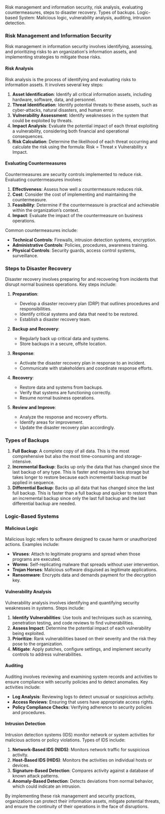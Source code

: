 Risk management and information security, risk analysis, evaluating 
countermeasures, steps to disaster recovery. Types of backups.
Logic-based System: Malicious logic, vulnerability analysis, auditing, intrusion
detection.


### Risk Management and Information Security

Risk management in information security involves identifying, assessing, and prioritizing risks to an organization's information assets, and implementing strategies to mitigate those risks.

#### Risk Analysis

Risk analysis is the process of identifying and evaluating risks to information assets. It involves several key steps:

1. **Asset Identification**: Identify all critical information assets, including hardware, software, data, and personnel.
2. **Threat Identification**: Identify potential threats to these assets, such as cyber-attacks, natural disasters, and human error.
3. **Vulnerability Assessment**: Identify weaknesses in the system that could be exploited by threats.
4. **Impact Analysis**: Evaluate the potential impact of each threat exploiting a vulnerability, considering both financial and operational consequences.
5. **Risk Calculation**: Determine the likelihood of each threat occurring and calculate the risk using the formula: Risk = Threat x Vulnerability x Impact.

#### Evaluating Countermeasures

Countermeasures are security controls implemented to reduce risk. Evaluating countermeasures involves:

1. **Effectiveness**: Assess how well a countermeasure reduces risk.
2. **Cost**: Consider the cost of implementing and maintaining the countermeasure.
3. **Feasibility**: Determine if the countermeasure is practical and achievable within the organization’s context.
4. **Impact**: Evaluate the impact of the countermeasure on business operations.

Common countermeasures include:

- **Technical Controls**: Firewalls, intrusion detection systems, encryption.
- **Administrative Controls**: Policies, procedures, awareness training.
- **Physical Controls**: Security guards, access control systems, surveillance.

### Steps to Disaster Recovery

Disaster recovery involves preparing for and recovering from incidents that disrupt normal business operations. Key steps include:

1. **Preparation**:
   - Develop a disaster recovery plan (DRP) that outlines procedures and responsibilities.
   - Identify critical systems and data that need to be restored.
   - Establish a disaster recovery team.

2. **Backup and Recovery**:
   - Regularly back up critical data and systems.
   - Store backups in a secure, offsite location.

3. **Response**:
   - Activate the disaster recovery plan in response to an incident.
   - Communicate with stakeholders and coordinate response efforts.

4. **Recovery**:
   - Restore data and systems from backups.
   - Verify that systems are functioning correctly.
   - Resume normal business operations.

5. **Review and Improve**:
   - Analyze the response and recovery efforts.
   - Identify areas for improvement.
   - Update the disaster recovery plan accordingly.

### Types of Backups

1. **Full Backup**: A complete copy of all data. This is the most comprehensive but also the most time-consuming and storage-intensive.
2. **Incremental Backup**: Backs up only the data that has changed since the last backup of any type. This is faster and requires less storage but takes longer to restore because each incremental backup must be applied in sequence.
3. **Differential Backup**: Backs up all data that has changed since the last full backup. This is faster than a full backup and quicker to restore than an incremental backup since only the last full backup and the last differential backup are needed.

### Logic-Based Systems

#### Malicious Logic

Malicious logic refers to software designed to cause harm or unauthorized actions. Examples include:

- **Viruses**: Attach to legitimate programs and spread when those programs are executed.
- **Worms**: Self-replicating malware that spreads without user intervention.
- **Trojan Horses**: Malicious software disguised as legitimate applications.
- **Ransomware**: Encrypts data and demands payment for the decryption key.

#### Vulnerability Analysis

Vulnerability analysis involves identifying and quantifying security weaknesses in systems. Steps include:

1. **Identify Vulnerabilities**: Use tools and techniques such as scanning, penetration testing, and code reviews to find vulnerabilities.
2. **Assess Impact**: Determine the potential impact of each vulnerability being exploited.
3. **Prioritize**: Rank vulnerabilities based on their severity and the risk they pose to the organization.
4. **Mitigate**: Apply patches, configure settings, and implement security controls to address vulnerabilities.

#### Auditing

Auditing involves reviewing and examining system records and activities to ensure compliance with security policies and to detect anomalies. Key activities include:

- **Log Analysis**: Reviewing logs to detect unusual or suspicious activity.
- **Access Reviews**: Ensuring that users have appropriate access rights.
- **Policy Compliance Checks**: Verifying adherence to security policies and procedures.

#### Intrusion Detection

Intrusion detection systems (IDS) monitor network or system activities for malicious actions or policy violations. Types of IDS include:

1. **Network-Based IDS (NIDS)**: Monitors network traffic for suspicious activity.
2. **Host-Based IDS (HIDS)**: Monitors the activities on individual hosts or devices.
3. **Signature-Based Detection**: Compares activity against a database of known attack patterns.
4. **Anomaly-Based Detection**: Detects deviations from normal behavior, which could indicate an intrusion.

By implementing these risk management and security practices, organizations can protect their information assets, mitigate potential threats, and ensure the continuity of their operations in the face of disruptions.